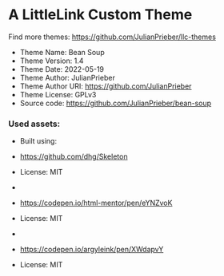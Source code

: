 # A LittleLink Custom Theme
Find more themes: https://github.com/JulianPrieber/llc-themes
                                                                                                                                                                         
*	Theme Name: Bean Soup
*	Theme Version: 1.4
*	Theme Date: 2022-05-19
*	Theme Author: JulianPrieber
*	Theme Author URI: https://github.com/JulianPrieber
*	Theme License: GPLv3
*	Source code: https://github.com/JulianPrieber/bean-soup


### Used assets:
* Built using:
* https://github.com/dhg/Skeleton
* License: MIT

*
* https://codepen.io/html-mentor/pen/eYNZvoK
* License: MIT

*
* https://codepen.io/argyleink/pen/XWdapvY
* License: MIT
